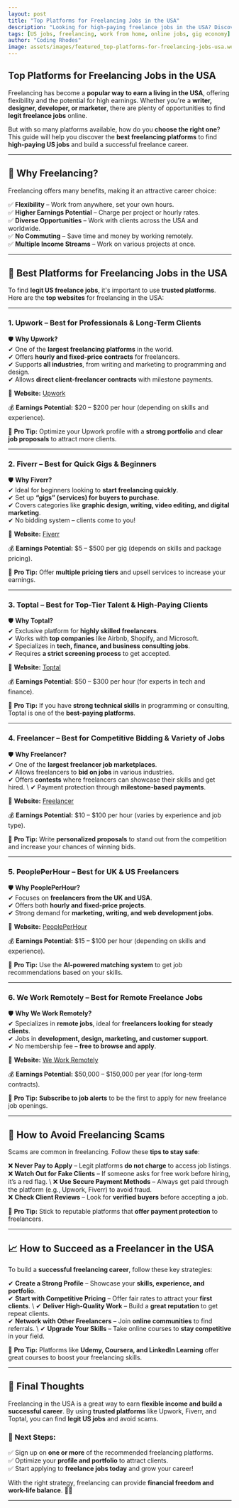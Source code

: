 ```yaml
---
layout: post
title: "Top Platforms for Freelancing Jobs in the USA"
description: "Looking for high-paying freelance jobs in the USA? Discover the best freelancing platforms for US jobs, including Upwork, Fiverr, and Toptal."
tags: [US jobs, freelancing, work from home, online jobs, gig economy]
author: "Coding Rhodes"
image: assets/images/featured_top-platforms-for-freelancing-jobs-usa.webp
---
```


## Top Platforms for Freelancing Jobs in the USA  

Freelancing has become a **popular way to earn a living in the USA**, offering flexibility and the potential for high earnings. Whether you're a **writer, designer, developer, or marketer**, there are plenty of opportunities to find **legit freelance jobs** online.  

But with so many platforms available, how do you **choose the right one**? This guide will help you discover the **best freelancing platforms** to find **high-paying US jobs** and build a successful freelance career.  

---

## 📌 Why Freelancing?  

Freelancing offers many benefits, making it an attractive career choice:  

✅ **Flexibility** – Work from anywhere, set your own hours. \
✅ **Higher Earnings Potential** – Charge per project or hourly rates. \
✅ **Diverse Opportunities** – Work with clients across the USA and worldwide. \
✅ **No Commuting** – Save time and money by working remotely. \
✅ **Multiple Income Streams** – Work on various projects at once.  

---

## 🚀 Best Platforms for Freelancing Jobs in the USA  

To find **legit US freelance jobs**, it's important to use **trusted platforms**. Here are the **top websites** for freelancing in the USA:  

---

### **1. Upwork – Best for Professionals & Long-Term Clients**  

🛡 **Why Upwork?**  
✔ One of the **largest freelancing platforms** in the world.  \
✔ Offers **hourly and fixed-price contracts** for freelancers.  \
✔ Supports **all industries**, from writing and marketing to programming and design.  \
✔ Allows **direct client-freelancer contracts** with milestone payments.  

📌 **Website:** [Upwork](https://www.upwork.com/)  

💰 **Earnings Potential:** $20 – $200 per hour (depending on skills and experience).  

🔹 **Pro Tip:** Optimize your Upwork profile with a **strong portfolio** and **clear job proposals** to attract more clients.  

---

### **2. Fiverr – Best for Quick Gigs & Beginners**  

🛡 **Why Fiverr?**  
✔ Ideal for beginners looking to **start freelancing quickly**.  \
✔ Set up **“gigs” (services) for buyers to purchase**.  \
✔ Covers categories like **graphic design, writing, video editing, and digital marketing**.  \
✔ No bidding system – clients come to you!  

📌 **Website:** [Fiverr](https://www.fiverr.com/)  

💰 **Earnings Potential:** $5 – $500 per gig (depends on skills and package pricing).  

🔹 **Pro Tip:** Offer **multiple pricing tiers** and upsell services to increase your earnings.  

---

### **3. Toptal – Best for Top-Tier Talent & High-Paying Clients**  

🛡 **Why Toptal?**  
✔ Exclusive platform for **highly skilled freelancers**.  \
✔ Works with **top companies** like Airbnb, Shopify, and Microsoft.  \
✔ Specializes in **tech, finance, and business consulting jobs**.  \
✔ Requires **a strict screening process** to get accepted.  

📌 **Website:** [Toptal](https://www.toptal.com/)  

💰 **Earnings Potential:** $50 – $300 per hour (for experts in tech and finance).  

🔹 **Pro Tip:** If you have **strong technical skills** in programming or consulting, Toptal is one of the **best-paying platforms**.  

---

### **4. Freelancer – Best for Competitive Bidding & Variety of Jobs**  

🛡 **Why Freelancer?**  
✔ One of the **largest freelancer job marketplaces**.  \
✔ Allows freelancers to **bid on jobs** in various industries.  \
✔ Offers **contests** where freelancers can showcase their skills and get hired. \ 
✔ Payment protection through **milestone-based payments**.  

📌 **Website:** [Freelancer](https://www.freelancer.com/)  

💰 **Earnings Potential:** $10 – $100 per hour (varies by experience and job type).  

🔹 **Pro Tip:** Write **personalized proposals** to stand out from the competition and increase your chances of winning bids.  

---

### **5. PeoplePerHour – Best for UK & US Freelancers**  

🛡 **Why PeoplePerHour?**  
✔ Focuses on **freelancers from the UK and USA**.  \
✔ Offers both **hourly and fixed-price projects**.  \
✔ Strong demand for **marketing, writing, and web development jobs**. 

📌 **Website:** [PeoplePerHour](https://www.peopleperhour.com/)  

💰 **Earnings Potential:** $15 – $100 per hour (depending on skills and experience).  

🔹 **Pro Tip:** Use the **AI-powered matching system** to get job recommendations based on your skills.  

---

### **6. We Work Remotely – Best for Remote Freelance Jobs**  

🛡 **Why We Work Remotely?**  
✔ Specializes in **remote jobs**, ideal for **freelancers looking for steady clients**.  \
✔ Jobs in **development, design, marketing, and customer support**.  \
✔ No membership fee – **free to browse and apply**.  

📌 **Website:** [We Work Remotely](https://weworkremotely.com/)  

💰 **Earnings Potential:** $50,000 – $150,000 per year (for long-term contracts).  

🔹 **Pro Tip:** **Subscribe to job alerts** to be the first to apply for new freelance job openings.  

---

## 🛑 How to Avoid Freelancing Scams  

Scams are common in freelancing. Follow these **tips to stay safe**:  

❌ **Never Pay to Apply** – Legit platforms **do not charge** to access job listings.  \
❌ **Watch Out for Fake Clients** – If someone asks for free work before hiring, it’s a red flag. \ 
❌ **Use Secure Payment Methods** – Always get paid through the platform (e.g., Upwork, Fiverr) to avoid fraud.  \
❌ **Check Client Reviews** – Look for **verified buyers** before accepting a job.  

🔹 **Pro Tip:** Stick to reputable platforms that **offer payment protection** to freelancers.  

---

## 📈 How to Succeed as a Freelancer in the USA  

To build a **successful freelancing career**, follow these key strategies:  

✔ **Create a Strong Profile** – Showcase your **skills, experience, and portfolio**.  \
✔ **Start with Competitive Pricing** – Offer fair rates to attract your **first clients**. \ 
✔ **Deliver High-Quality Work** – Build a **great reputation** to get repeat clients.  \
✔ **Network with Other Freelancers** – Join **online communities** to find referrals. \ 
✔ **Upgrade Your Skills** – Take online courses to **stay competitive** in your field.  

🔹 **Pro Tip:** Platforms like **Udemy, Coursera, and LinkedIn Learning** offer great courses to boost your freelancing skills.  

---

## 🎯 Final Thoughts  

Freelancing in the USA is a great way to earn **flexible income and build a successful career**. By using **trusted platforms** like Upwork, Fiverr, and Toptal, you can find **legit US jobs** and avoid scams.  

### 📌 **Next Steps:**  
✅ Sign up on **one or more** of the recommended freelancing platforms.  \
✅ Optimize your **profile and portfolio** to attract clients.  \
✅ Start applying to **freelance jobs today** and grow your career!  

With the right strategy, freelancing can provide **financial freedom and work-life balance**. 🚀💼  

---
